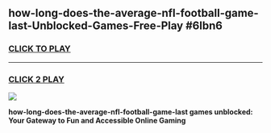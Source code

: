 
## how-long-does-the-average-nfl-football-game-last-Unblocked-Games-Free-Play #6lbn6
<h3>
<a href="https://us.freeplayer.one?title=how-long-does-the-average-nfl-football-game-last&ref=9M">CLICK TO PLAY</a></h3>
<hr>

<h3>
<a href="https://us.freeplayer.one?title=how-long-does-the-average-nfl-football-game-last&ref=9M">CLICK 2 PLAY</a>
  
</h3>

<a href="https://us.freeplayer.one?title=how-long-does-the-average-nfl-football-game-last&ref=9M"><img src="https://clearcache.store/games.png"></a>


**how-long-does-the-average-nfl-football-game-last games unblocked: Your Gateway to Fun and Accessible Online Gaming**
